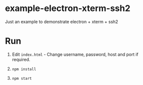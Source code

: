# example-electron-xterm-ssh2
Just an example to demonstrate electron + xterm + ssh2

# Run

1. Edit `index.html` - Change username, password, host and port if required.

2. `npm install`

3. `npm start`

